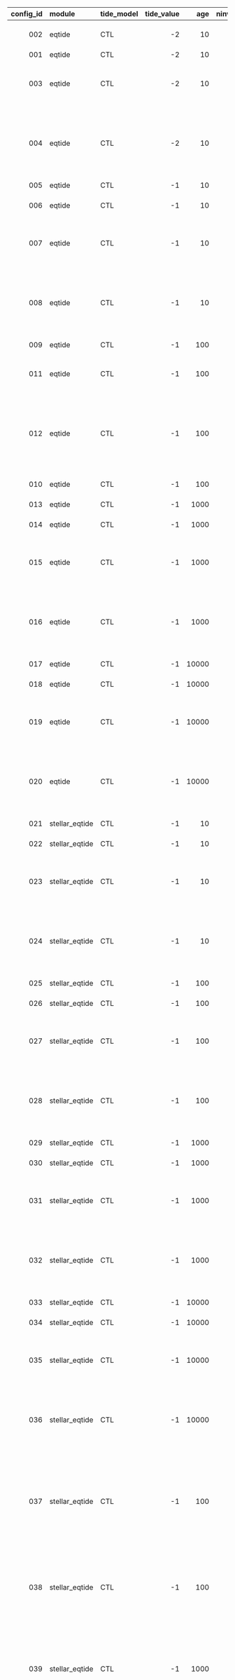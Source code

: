|   config_id | module         | tide_model   |   tide_value |   age |   ninvar | param_config                                                                                                                                                                               |   noutvar | sensitivity   | mcmc_alabi   | mcmc_dynesty   |
|------------:|:---------------|:-------------|-------------:|------:|---------:|:-------------------------------------------------------------------------------------------------------------------------------------------------------------------------------------------|----------:|:--------------|:-------------|:---------------|
|         002 | eqtide         | CTL          |           -2 |    10 |        3 | secondary.dEcc, secondary.dOrbPeriod, primary.dTidalTau                                                                                                                                    |         4 |               |              | X              |
|         001 | eqtide         | CTL          |           -2 |    10 |        1 | primary.dTidalTau                                                                                                                                                                          |         4 |               |              | X              |
|         003 | eqtide         | CTL          |           -2 |    10 |        5 | primary.dRotPeriod, secondary.dRotPeriod, secondary.dEcc, secondary.dOrbPeriod, primary.dTidalTau                                                                                          |         4 |               |              | X              |
|         004 | eqtide         | CTL          |           -2 |    10 |        8 | vpl.dStopTime, primary.dMass, secondary.dMass, primary.dRotPeriod, secondary.dRotPeriod, secondary.dEcc, secondary.dOrbPeriod, primary.dTidalTau                                           |         4 |               |              | X              |
|         005 | eqtide         | CTL          |           -1 |    10 |        1 | primary.dTidalTau                                                                                                                                                                          |         4 |               |              | X              |
|         006 | eqtide         | CTL          |           -1 |    10 |        3 | secondary.dEcc, secondary.dOrbPeriod, primary.dTidalTau                                                                                                                                    |         4 |               |              | X              |
|         007 | eqtide         | CTL          |           -1 |    10 |        5 | primary.dRotPeriod, secondary.dRotPeriod, secondary.dEcc, secondary.dOrbPeriod, primary.dTidalTau                                                                                          |         4 |               |              | X              |
|         008 | eqtide         | CTL          |           -1 |    10 |        8 | vpl.dStopTime, primary.dMass, secondary.dMass, primary.dRotPeriod, secondary.dRotPeriod, secondary.dEcc, secondary.dOrbPeriod, primary.dTidalTau                                           |         4 |               |              | X              |
|         009 | eqtide         | CTL          |           -1 |   100 |        1 | primary.dTidalTau                                                                                                                                                                          |         4 |               |              |                |
|         011 | eqtide         | CTL          |           -1 |   100 |        5 | primary.dRotPeriod, secondary.dRotPeriod, secondary.dEcc, secondary.dOrbPeriod, primary.dTidalTau                                                                                          |         4 |               |              | X              |
|         012 | eqtide         | CTL          |           -1 |   100 |        8 | vpl.dStopTime, primary.dMass, secondary.dMass, primary.dRotPeriod, secondary.dRotPeriod, secondary.dEcc, secondary.dOrbPeriod, primary.dTidalTau                                           |         4 |               |              | X              |
|         010 | eqtide         | CTL          |           -1 |   100 |        3 | secondary.dEcc, secondary.dOrbPeriod, primary.dTidalTau                                                                                                                                    |         4 |               |              | X              |
|         013 | eqtide         | CTL          |           -1 |  1000 |        1 | primary.dTidalTau                                                                                                                                                                          |         4 |               |              | X              |
|         014 | eqtide         | CTL          |           -1 |  1000 |        3 | secondary.dEcc, secondary.dOrbPeriod, primary.dTidalTau                                                                                                                                    |         4 |               |              | X              |
|         015 | eqtide         | CTL          |           -1 |  1000 |        5 | primary.dRotPeriod, secondary.dRotPeriod, secondary.dEcc, secondary.dOrbPeriod, primary.dTidalTau                                                                                          |         4 |               |              | X              |
|         016 | eqtide         | CTL          |           -1 |  1000 |        8 | vpl.dStopTime, primary.dMass, secondary.dMass, primary.dRotPeriod, secondary.dRotPeriod, secondary.dEcc, secondary.dOrbPeriod, primary.dTidalTau                                           |         4 |               |              | X              |
|         017 | eqtide         | CTL          |           -1 | 10000 |        1 | primary.dTidalTau                                                                                                                                                                          |         4 |               |              |                |
|         018 | eqtide         | CTL          |           -1 | 10000 |        3 | secondary.dEcc, secondary.dOrbPeriod, primary.dTidalTau                                                                                                                                    |         4 |               |              | X              |
|         019 | eqtide         | CTL          |           -1 | 10000 |        5 | primary.dRotPeriod, secondary.dRotPeriod, secondary.dEcc, secondary.dOrbPeriod, primary.dTidalTau                                                                                          |         4 |               |              | X              |
|         020 | eqtide         | CTL          |           -1 | 10000 |        8 | vpl.dStopTime, primary.dMass, secondary.dMass, primary.dRotPeriod, secondary.dRotPeriod, secondary.dEcc, secondary.dOrbPeriod, primary.dTidalTau                                           |         4 |               |              | X              |
|         021 | stellar_eqtide | CTL          |           -1 |    10 |        1 | primary.dTidalTau                                                                                                                                                                          |         4 |               |              |                |
|         022 | stellar_eqtide | CTL          |           -1 |    10 |        3 | secondary.dEcc, secondary.dOrbPeriod, primary.dTidalTau                                                                                                                                    |         4 |               |              |                |
|         023 | stellar_eqtide | CTL          |           -1 |    10 |        5 | primary.dRotPeriod, secondary.dRotPeriod, secondary.dEcc, secondary.dOrbPeriod, primary.dTidalTau                                                                                          |         4 |               |              | X              |
|         024 | stellar_eqtide | CTL          |           -1 |    10 |        8 | vpl.dStopTime, primary.dMass, secondary.dMass, primary.dRotPeriod, secondary.dRotPeriod, secondary.dEcc, secondary.dOrbPeriod, primary.dTidalTau                                           |         4 |               |              |                |
|         025 | stellar_eqtide | CTL          |           -1 |   100 |        1 | primary.dTidalTau                                                                                                                                                                          |         4 |               |              |                |
|         026 | stellar_eqtide | CTL          |           -1 |   100 |        3 | secondary.dEcc, secondary.dOrbPeriod, primary.dTidalTau                                                                                                                                    |         4 |               | X            |                |
|         027 | stellar_eqtide | CTL          |           -1 |   100 |        5 | primary.dRotPeriod, secondary.dRotPeriod, secondary.dEcc, secondary.dOrbPeriod, primary.dTidalTau                                                                                          |         4 |               | X            | X              |
|         028 | stellar_eqtide | CTL          |           -1 |   100 |        8 | vpl.dStopTime, primary.dMass, secondary.dMass, primary.dRotPeriod, secondary.dRotPeriod, secondary.dEcc, secondary.dOrbPeriod, primary.dTidalTau                                           |         4 |               |              |                |
|         029 | stellar_eqtide | CTL          |           -1 |  1000 |        1 | primary.dTidalTau                                                                                                                                                                          |         4 |               |              |                |
|         030 | stellar_eqtide | CTL          |           -1 |  1000 |        3 | secondary.dEcc, secondary.dOrbPeriod, primary.dTidalTau                                                                                                                                    |         4 |               | X            |                |
|         031 | stellar_eqtide | CTL          |           -1 |  1000 |        5 | primary.dRotPeriod, secondary.dRotPeriod, secondary.dEcc, secondary.dOrbPeriod, primary.dTidalTau                                                                                          |         4 |               |              | X              |
|         032 | stellar_eqtide | CTL          |           -1 |  1000 |        8 | vpl.dStopTime, primary.dMass, secondary.dMass, primary.dRotPeriod, secondary.dRotPeriod, secondary.dEcc, secondary.dOrbPeriod, primary.dTidalTau                                           |         4 |               |              |                |
|         033 | stellar_eqtide | CTL          |           -1 | 10000 |        1 | primary.dTidalTau                                                                                                                                                                          |         4 |               |              |                |
|         034 | stellar_eqtide | CTL          |           -1 | 10000 |        3 | secondary.dEcc, secondary.dOrbPeriod, primary.dTidalTau                                                                                                                                    |         4 |               |              |                |
|         035 | stellar_eqtide | CTL          |           -1 | 10000 |        5 | primary.dRotPeriod, secondary.dRotPeriod, secondary.dEcc, secondary.dOrbPeriod, primary.dTidalTau                                                                                          |         4 |               |              | X              |
|         036 | stellar_eqtide | CTL          |           -1 | 10000 |        8 | vpl.dStopTime, primary.dMass, secondary.dMass, primary.dRotPeriod, secondary.dRotPeriod, secondary.dEcc, secondary.dOrbPeriod, primary.dTidalTau                                           |         4 |               |              |                |
|         037 | stellar_eqtide | CTL          |           -1 |   100 |       10 | vpl.dStopTime, primary.dMass, secondary.dMass, primary.dObliquity, secondary.dObliquity, primary.dRotPeriod, secondary.dRotPeriod, secondary.dEcc, secondary.dOrbPeriod, primary.dTidalTau |        10 |               |              |                |
|         038 | stellar_eqtide | CTL          |           -1 |   100 |        9 | primary.dMass, secondary.dMass, primary.dObliquity, secondary.dObliquity, primary.dRotPeriod, secondary.dRotPeriod, secondary.dEcc, secondary.dOrbPeriod, primary.dTidalTau                |        10 | X             |              |                |
|         039 | stellar_eqtide | CTL          |           -1 |  1000 |        9 | primary.dMass, secondary.dMass, primary.dObliquity, secondary.dObliquity, primary.dRotPeriod, secondary.dRotPeriod, secondary.dEcc, secondary.dOrbPeriod, primary.dTidalTau                |        10 | X             |              |                |
|         040 | stellar_eqtide | CTL          |           -1 | 10000 |        9 | primary.dMass, secondary.dMass, primary.dObliquity, secondary.dObliquity, primary.dRotPeriod, secondary.dRotPeriod, secondary.dEcc, secondary.dOrbPeriod, primary.dTidalTau                |        10 | X             |              |                |
|         041 | stellar_eqtide | CTL          |           -1 |    50 |        9 | primary.dMass, secondary.dMass, primary.dObliquity, secondary.dObliquity, primary.dRotPeriod, secondary.dRotPeriod, secondary.dEcc, secondary.dOrbPeriod, primary.dTidalTau                |        10 | X             |              |                |
|         042 | stellar_eqtide | CTL          |           -1 |   500 |        9 | primary.dMass, secondary.dMass, primary.dObliquity, secondary.dObliquity, primary.dRotPeriod, secondary.dRotPeriod, secondary.dEcc, secondary.dOrbPeriod, primary.dTidalTau                |        10 | X             |              |                |
|         043 | stellar_eqtide | CTL          |           -1 |  5000 |        9 | primary.dMass, secondary.dMass, primary.dObliquity, secondary.dObliquity, primary.dRotPeriod, secondary.dRotPeriod, secondary.dEcc, secondary.dOrbPeriod, primary.dTidalTau                |        10 | X             |              |                |
|         044 | stellar_eqtide | CTL          |           -1 |    10 |        9 | primary.dMass, secondary.dMass, primary.dObliquity, secondary.dObliquity, primary.dRotPeriod, secondary.dRotPeriod, secondary.dEcc, secondary.dOrbPeriod, primary.dTidalTau                |        10 | X             |              |                |
|         045 | stellar_eqtide | CTL          |           -1 |    10 |        6 | primary.dMass, secondary.dMass, primary.dRotPeriod, secondary.dRotPeriod, secondary.dEcc, primary.dTidalTau                                                                                |         4 | X             |              |                |
|         046 | stellar_eqtide | CTL          |           -1 |    50 |        6 | primary.dMass, secondary.dMass, primary.dRotPeriod, secondary.dRotPeriod, secondary.dEcc, primary.dTidalTau                                                                                |         4 | X             |              |                |
|         047 | stellar_eqtide | CTL          |           -1 |   100 |        6 | primary.dMass, secondary.dMass, primary.dRotPeriod, secondary.dRotPeriod, secondary.dEcc, primary.dTidalTau                                                                                |         4 | X             |              |                |
|         048 | stellar_eqtide | CTL          |           -1 |   500 |        6 | primary.dMass, secondary.dMass, primary.dRotPeriod, secondary.dRotPeriod, secondary.dEcc, primary.dTidalTau                                                                                |         4 | X             |              |                |
|         049 | eqtide         | CTL          |           -1 |    10 |        6 | primary.dMass, secondary.dMass, primary.dRotPeriod, secondary.dRotPeriod, secondary.dEcc, primary.dTidalTau                                                                                |         6 |               |              |                |
|         052 | eqtide         | CTL          |           -1 |   100 |        9 | primary.dMass, secondary.dMass, primary.dObliquity, secondary.dObliquity, primary.dRotPeriod, secondary.dRotPeriod, secondary.dEcc, secondary.dOrbPeriod, primary.dTidalTau                |         4 | X             |              |                |
|         051 | eqtide         | CTL          |           -1 |    50 |        9 | primary.dMass, secondary.dMass, primary.dObliquity, secondary.dObliquity, primary.dRotPeriod, secondary.dRotPeriod, secondary.dEcc, secondary.dOrbPeriod, primary.dTidalTau                |         4 | X             |              |                |
|         050 | eqtide         | CTL          |           -1 |    10 |        9 | primary.dMass, secondary.dMass, primary.dObliquity, secondary.dObliquity, primary.dRotPeriod, secondary.dRotPeriod, secondary.dEcc, secondary.dOrbPeriod, primary.dTidalTau                |         4 | X             |              |                |
|         053 | eqtide         | CTL          |           -1 |   500 |        9 | primary.dMass, secondary.dMass, primary.dObliquity, secondary.dObliquity, primary.dRotPeriod, secondary.dRotPeriod, secondary.dEcc, secondary.dOrbPeriod, primary.dTidalTau                |         4 | X             |              |                |
|         054 | eqtide         | CTL          |           -1 |  1000 |        9 | primary.dMass, secondary.dMass, primary.dObliquity, secondary.dObliquity, primary.dRotPeriod, secondary.dRotPeriod, secondary.dEcc, secondary.dOrbPeriod, primary.dTidalTau                |         4 | X             |              |                |
|         055 | eqtide         | CTL          |           -1 |  5000 |        9 | primary.dMass, secondary.dMass, primary.dObliquity, secondary.dObliquity, primary.dRotPeriod, secondary.dRotPeriod, secondary.dEcc, secondary.dOrbPeriod, primary.dTidalTau                |         4 | X             |              |                |
|         056 | eqtide         | CTL          |           -1 | 10000 |        9 | primary.dMass, secondary.dMass, primary.dObliquity, secondary.dObliquity, primary.dRotPeriod, secondary.dRotPeriod, secondary.dEcc, secondary.dOrbPeriod, primary.dTidalTau                |         4 | X             |              |                |
|         057 | eqtide         | CPL          |           -1 |    10 |        9 | primary.dMass, secondary.dMass, primary.dObliquity, secondary.dObliquity, secondary.dTidalQ, secondary.dRotPeriod, secondary.dEcc, secondary.dOrbPeriod, primary.dTidalTau                 |         4 | X             |              |                |
|         058 | eqtide         | CPL          |           -1 |    50 |        9 | primary.dMass, secondary.dMass, primary.dObliquity, secondary.dObliquity, secondary.dTidalQ, secondary.dRotPeriod, secondary.dEcc, secondary.dOrbPeriod, primary.dTidalTau                 |         4 | X             |              |                |
|         059 | eqtide         | CPL          |           -1 |   100 |        9 | primary.dMass, secondary.dMass, primary.dObliquity, secondary.dObliquity, secondary.dTidalQ, secondary.dRotPeriod, secondary.dEcc, secondary.dOrbPeriod, primary.dTidalTau                 |         4 | X             |              |                |
|         060 | eqtide         | CPL          |           -1 |   500 |        9 | primary.dMass, secondary.dMass, primary.dObliquity, secondary.dObliquity, secondary.dTidalQ, secondary.dRotPeriod, secondary.dEcc, secondary.dOrbPeriod, primary.dTidalTau                 |         4 | X             |              |                |
|         061 | eqtide         | CPL          |           -1 |  1000 |        9 | primary.dMass, secondary.dMass, primary.dObliquity, secondary.dObliquity, secondary.dTidalQ, secondary.dRotPeriod, secondary.dEcc, secondary.dOrbPeriod, primary.dTidalTau                 |         4 | X             |              |                |
|         062 | eqtide         | CPL          |           -1 |  5000 |        9 | primary.dMass, secondary.dMass, primary.dObliquity, secondary.dObliquity, secondary.dTidalQ, secondary.dRotPeriod, secondary.dEcc, secondary.dOrbPeriod, primary.dTidalTau                 |         4 |               |              |                |
|         063 | eqtide         | CPL          |           -1 | 10000 |        9 | primary.dMass, secondary.dMass, primary.dObliquity, secondary.dObliquity, secondary.dTidalQ, secondary.dRotPeriod, secondary.dEcc, secondary.dOrbPeriod, primary.dTidalTau                 |         4 |               |              |                |